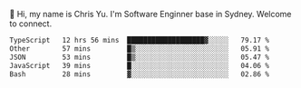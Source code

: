 👋 Hi, my name is Chris Yu. I'm Software Enginner base in Sydney. Welcome to connect.

<!--START_SECTION:waka-->

```txt
TypeScript   12 hrs 56 mins  ███████████████████▓░░░░░   79.17 %
Other        57 mins         █▒░░░░░░░░░░░░░░░░░░░░░░░   05.91 %
JSON         53 mins         █▒░░░░░░░░░░░░░░░░░░░░░░░   05.47 %
JavaScript   39 mins         █░░░░░░░░░░░░░░░░░░░░░░░░   04.06 %
Bash         28 mins         ▓░░░░░░░░░░░░░░░░░░░░░░░░   02.86 %
```

<!--END_SECTION:waka-->
